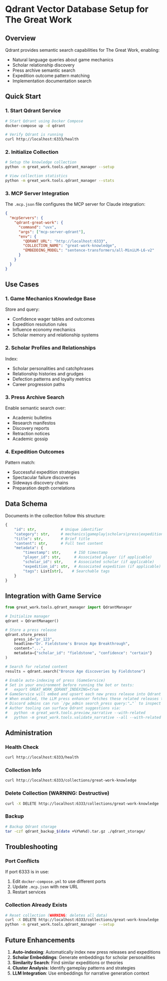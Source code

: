 # Qdrant Vector Database Setup for The Great Work

## Overview

Qdrant provides semantic search capabilities for The Great Work, enabling:

- Natural language queries about game mechanics
- Scholar relationship discovery
- Press archive semantic search
- Expedition outcome pattern matching
- Implementation documentation search

## Quick Start

### 1. Start Qdrant Service

```bash
# Start Qdrant using Docker Compose
docker-compose up -d qdrant

# Verify Qdrant is running
curl http://localhost:6333/health
```

### 2. Initialize Collection

```bash
# Setup the knowledge collection
python -m great_work.tools.qdrant_manager --setup

# View collection statistics
python -m great_work.tools.qdrant_manager --stats
```

### 3. MCP Server Integration

The `.mcp.json` file configures the MCP server for Claude integration:

```json
{
  "mcpServers": {
    "qdrant-great-work": {
      "command": "uvx",
      "args": ["mcp-server-qdrant"],
      "env": {
        "QDRANT_URL": "http://localhost:6333",
        "COLLECTION_NAME": "great-work-knowledge",
        "EMBEDDING_MODEL": "sentence-transformers/all-MiniLM-L6-v2"
      }
    }
  }
}
```

## Use Cases

### 1. Game Mechanics Knowledge Base

Store and query:

- Confidence wager tables and outcomes
- Expedition resolution rules
- Influence economy mechanics
- Scholar memory and relationship systems

### 2. Scholar Profiles and Relationships

Index:

- Scholar personalities and catchphrases
- Relationship histories and grudges
- Defection patterns and loyalty metrics
- Career progression paths

### 3. Press Archive Search

Enable semantic search over:

- Academic bulletins
- Research manifestos
- Discovery reports
- Retraction notices
- Academic gossip

### 4. Expedition Outcomes

Pattern match:

- Successful expedition strategies
- Spectacular failure discoveries
- Sideways discovery chains
- Preparation depth correlations

## Data Schema

Documents in the collection follow this structure:

```python
{
    "id": str,           # Unique identifier
    "category": str,     # mechanics|gameplay|scholars|press|expeditions
    "title": str,        # Brief title
    "content": str,      # Full text content
    "metadata": {
        "timestamp": str,      # ISO timestamp
        "player_id": str,      # Associated player (if applicable)
        "scholar_id": str,     # Associated scholar (if applicable)
        "expedition_id": str,  # Associated expedition (if applicable)
        "tags": List[str],    # Searchable tags
    }
}
```

## Integration with Game Service

```python
from great_work.tools.qdrant_manager import QdrantManager

# Initialize manager
qdrant = QdrantManager()

# Store a press release
qdrant.store_press(
    press_id="pr_123",
    headline="Dr. Fieldstone's Bronze Age Breakthrough",
    content="...",
    metadata={"scholar_id": "fieldstone", "confidence": "certain"}
)

# Search for related content
results = qdrant.search("Bronze Age discoveries by Fieldstone")

# Enable auto-indexing of press (GameService)
# Set in your environment before running the bot or tests:
#   export GREAT_WORK_QDRANT_INDEXING=true
# GameService will embed and upsert each new press release into Qdrant automatically.
# When enabled, the LLM press enhancer fetches these related releases to ground new copy with prior discoveries.
# Discord admins can run `/gw_admin search_press query:"…"` to inspect semantic matches in real time.
# Author tooling can surface Qdrant suggestions via:
#   python -m great_work.tools.preview_narrative --with-related
#   python -m great_work.tools.validate_narrative --all --with-related
```

## Administration

### Health Check

```bash
curl http://localhost:6333/health
```

### Collection Info

```bash
curl http://localhost:6333/collections/great-work-knowledge
```

### Delete Collection (WARNING: Destructive)

```bash
curl -X DELETE http://localhost:6333/collections/great-work-knowledge
```

### Backup

```bash
# Backup Qdrant storage
tar -czf qdrant_backup_$(date +%Y%m%d).tar.gz ./qdrant_storage/
```

## Troubleshooting

### Port Conflicts

If port 6333 is in use:

1. Edit `docker-compose.yml` to use different ports
2. Update `.mcp.json` with new URL
3. Restart services

### Collection Already Exists

```bash
# Reset collection (WARNING: deletes all data)
curl -X DELETE http://localhost:6333/collections/great-work-knowledge
python -m great_work.tools.qdrant_manager --setup
```

## Future Enhancements

1. **Auto-indexing**: Automatically index new press releases and expeditions
2. **Scholar Embeddings**: Generate embeddings for scholar personalities
3. **Similarity Search**: Find similar expeditions or theories
4. **Cluster Analysis**: Identify gameplay patterns and strategies
5. **LLM Integration**: Use embeddings for narrative generation context
